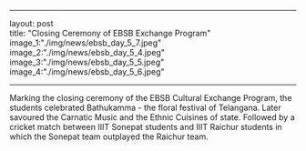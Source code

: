 
---
 layout: post	
 title: "Closing Ceremony of EBSB Exchange Program"
 image_1:"./img/news/ebsb_day_5_7.jpeg"
 image_2:"./img/news/ebsb_day_5_4.jpeg"
 image_3:"./img/news/ebsb_day_5_5.jpeg"
 image_4:"./img/news/ebsb_day_5_6.jpeg"

---

Marking the closing ceremony of the EBSB Cultural Exchange Program, the students celebrated Bathukamma - the floral festival of Telangana. Later savoured the Carnatic Music and the Ethnic Cuisines of state. Followed by a cricket match between IIIT Sonepat students and IIIT Raichur students in which the Sonepat team outplayed the Raichur team.
